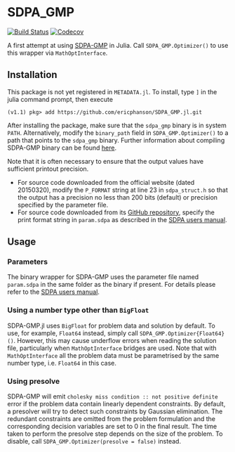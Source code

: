 # SDPA_GMP

[![Build Status](https://travis-ci.com/ericphanson/SDPA_GMP.jl.svg?branch=master)](https://travis-ci.com/ericphanson/SDPA_GMP.jl)
[![Codecov](https://codecov.io/gh/ericphanson/SDPA_GMP.jl/branch/master/graph/badge.svg)](https://codecov.io/gh/ericphanson/SDPA_GMP.jl)

A first attempt at using [SDPA-GMP](http://sdpa.sourceforge.net/download.html#sdpa-gmp) in Julia. Call `SDPA_GMP.Optimizer()` to use this wrapper via `MathOptInterface`. 

## Installation

This package is not yet registered in `METADATA.jl`. To install, type `]` in the julia command prompt, then execute

```
(v1.1) pkg> add https://github.com/ericphanson/SDPA_GMP.jl.git
```

After installing the package, make sure that the `sdpa_gmp` binary is in system `PATH`. Alternatively, modify the `binary_path` field in `SDPA_GMP.Optimizer()` to a path that points to the `sdpa_gmp` binary. Further information about compiling SDPA-GMP binary can be found [here](https://sourceforge.net/projects/sdpa/files/sdpa-gmp/sdpa-gmp.7.1.2-install.txt). 

Note that it is often necessary to ensure that the output values have sufficient printout precision. 

* For source code downloaded from the official website (dated 20150320), modify the `P_FORMAT` string at line 23 in `sdpa_struct.h` so that the output has a precision no less than 200 bits (default) or precision specified by the parameter file. 
* For source code downloaded from its [GitHub repository](https://github.com/nakatamaho/sdpa-gmp), specify the print format string in `param.sdpa` as described in the [SDPA users manual](https://sourceforge.net/projects/sdpa/files/sdpa/sdpa.7.1.1.manual.20080618.pdf).

## Usage

### Parameters

The binary wrapper for SDPA-GMP uses the parameter file named `param.sdpa` in the same folder as the binary if present. For details please refer to the [SDPA users manual](https://sourceforge.net/projects/sdpa/files/sdpa/sdpa.7.1.1.manual.20080618.pdf).

### Using a number type other than `BigFloat`

SDPA-GMP.jl uses `BigFloat` for problem data and solution by default. To use, for example, `Float64` instead, simply call `SDPA_GMP.Optimizer{Float64}()`. However, this may cause underflow errors when reading the solution file, particularly when `MathOptInterface` bridges are used. Note that with `MathOptInterface` all the problem data must be parametrised by the same number type, i.e. `Float64` in this case. 

### Using presolve

SDPA-GMP will emit `cholesky miss condition :: not positive definite` error if the problem data contain linearly dependent constraints. By default, a presolver will try to detect such constraints by Gaussian elimination. The redundant constraints are omitted from the problem formulation and the corresponding decision variables are set to 0 in the final result. The time taken to perform the presolve step depends on the size of the problem. To disable, call `SDPA_GMP.Optimizer(presolve = false)` instead. 
